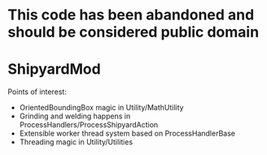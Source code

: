 # This code has been abandoned and should be considered public domain

# ShipyardMod

Points of interest:
* OrientedBoundingBox magic in Utility/MathUtility
* Grinding and welding happens in ProcessHandlers/ProcessShipyardAction
* Extensible worker thread system based on ProcessHandlerBase
* Threading magic in Utility/Utilities
